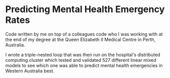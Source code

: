 # Predicting Mental Health Emergency Rates
Code written by me on top of a colleagues code who I was working with at the end of my degree at the Queen Elizabeth II Medical Centre in Perth, Australia.

I wrote a triple-nested loop that was then run on the hospital's distributed computing cluster which tested and validated 527 different linear mixed models to see which one was able to predict mental health emergencies in Western Australia best.
